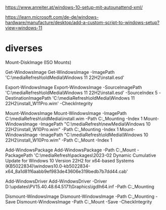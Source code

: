 
https://www.anreiter.at/windows-10-setup-mit-autounattend-xml/

https://learn.microsoft.com/de-de/windows-hardware/manufacture/desktop/add-a-custom-script-to-windows-setup?view=windows-11

# diverses
Mount-DiskImage (ISO Mounts)


Get-WindowsImage
	Get-WindowsImage -ImagePath 'C:\mediaRefresh\oldMedia\Windows 11 22H2\install.esd'


Export-WindowsImage
	Export-WindowsImage -SourceImagePath 'C:\mediaRefresh\oldMedia\Windows 11 22H2\install.esd' -SourceIndex 5 -DestinationImagePath 'C:\mediaRefresh\oldMedia\Windows 11 22H2\install_W11Pro.wim' -CheckIntegrity


Mount-WindowsImage
	Mount-WindowsImage -ImagePath C:\mediaRefresh\oldMedia\install.wim -Path C:\_Mounting -Index 1
	Mount-WindowsImage -ImagePath "C:\mediaRefresh\newMedia\Windows 10 22H2\install_W10Pro.wim" -Path C:\_Mounting -Index 1
	Mount-WindowsImage -ImagePath "C:\mediaRefresh\oldMedia\Windows 10 22H2\install_W10Pro.wim" -Path C:\_Mount -Index 1


Add-WindowsPackage
	Add-WindowsPackage -Path C:\_Mount -PackagePath 'C:\mediaRefresh\packages\2023-02 Dynamic Cumulative Update for Windows 10 Version 22H2 for x64-based Systems (KB5022834)\windows10.0-kb5022834-x64_8a1d81f6aabb9ef983de43606e319bedb7b7dd44.cab'

Add-WindowsDriver
	Add-WindowsDriver -Driver D:\updates\PV15.40.48.64.5171\Graphics\igdlh64.inf  -Path C:\_Mounting

Dismount-WindowsImage
Dismount-WindowsImage -Path C:\_Mounting -Save
Dismount-WindowsImage -Path C:\_Mount -Save -CheckIntegrity
